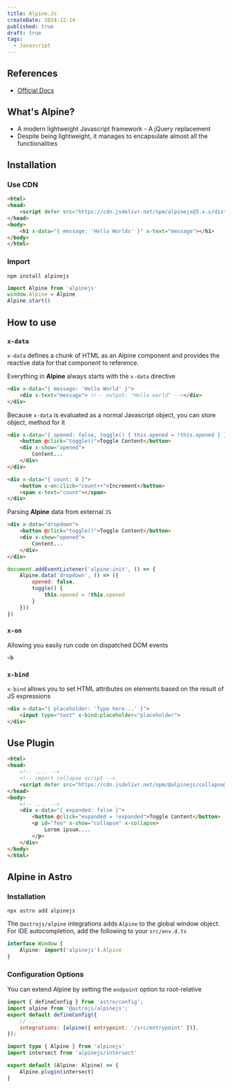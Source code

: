 ```yaml
---
title: Alpine.Js
createDate: 2024-12-14
published: true
draft: true
tags:
  - Javascript
---
```

## References
- [Official Docs](https://alpinejs.dev/start-here)
## What's Alpine?
- A modern lightweight Javascript framework - A jQuery replacement
- Despite being lightweight, it manages to encapsulate almost all the functionalities
## Installation
### Use CDN

```html showLineNumbers title="index.html" ins={3,6}
<html>
<head>
	<script defer src="https://cdn.jsdelivr.net/npm/alpinejs@3.x.x/dist/cdn.min.js"></script>
</head>
<body>
	<h1 x-data="{ message: 'Hello Worlds' }" x-text="message"></h1>
</body>
</html>
```
### Import

```shell
npm install alpinejs
```

```js showLineNumbers title="main.js"
import Alpine from 'alpinejs'
window.Alpine = Alpine
Alpine.start()
```

## How to use
### `x-data`
`x-data` defines a chunk of HTML as an Alpine component and provides the reactive data for that component to reference.

Everything in **Alpine** always starts with the `x-data` directive

```html title="index.html"
<div x-data="{ message: 'Hello World' }">
	<div x-text="message"> <!-- output: "Hello world" --></div>
</div>
```

Because `x-data` is evaluated as a normal Javascript object, you can store object, method for it

```html title="index.html"
<div x-data="{ opened: false, toggle() { this.opened = !this.opened } }">
	<button @click="toggle()">Toggle Content</button>
	<div x-show="opened">
		Content...
	</div>
</div>
```

```html title="index.html"
<div x-data="{ count: 0 }">
	<button x-on:click="count++">Increment</button>
	<span x-text="count"></span>
</div>
```

Parsing **Alpine** data from external `JS` 

```html title="index.html"
<div x-data="dropdown">
	<button @click="toggle()">Toggle Content</button>
	<div x-show="opened">
		Content...
	</div>
</div>
```

```js title="main.js"
document.addEventListener('alpine:init', () => {
	Alpine.data('dropdown', () => ({
		opened: false,
		toggle() {
			this.opened = !this.opened
		}
	}))
})
```

### `x-on`
Allowing you easily run code on dispatched DOM events

```html
<b
```

### `x-bind`

`x-bind` allows you to set HTML attributes on elements based on the result of JS expressions

```html
<div x-data="{ placeholder: 'Type here...' }">
	<input type="text" x-bind:placeholder="placeholder">
</div>
```

## Use Plugin

```html showLineNumbers title="index.html" ins={5, 9-14}
<html>
<head>
	<!-- .... -->
	<!-- import collapse script -->
	<script defer src="https://cdn.jsdelivr.net/npm/@alpinejs/collapse@3.x.x/dist/cdn.min.js"></script>
</head>
<body>
	<!-- .... -->
	<div x-data="{ expanded: false }">
		<button @click="expanded = !expanded">Toggle Content</button>
		<p id="foo" x-show="collapse" x-collapse>
			Lorem ipsum....
		</p>
	</div>
</body>
</html>
```

## Alpine in Astro
### Installation

```shell
npx astro add alpinejs
```

The `@astrojs/alpine` integrations adds `Alpine` to the global window object. For IDE autocompletion, add the following to your `src/env.d.ts`

```ts title="src/env.d.ts"
interface Window {
	Alpine: import('alpinejs').Alpine
}
```

### Configuration Options
You can extend Alpine by setting the `endpoint` option to root-relative

```js title=astro.config.mjs ins={5}
import { defineConfig } from 'astro/config';
import alpine from '@astrojs/alpinejs';
export default defineConfig({
	// ...
	integrations: [alpine({ entrypoint: '/src/entrypoint' })],
});
```

```ts title="src/entrypoint.ts"
import type { Alpine } from 'alpinejs'
import intersect from 'alpinejs/intersect'

export default (Alpine: Alpine) => {
	Alpine.plugin(intersect)
}
```
